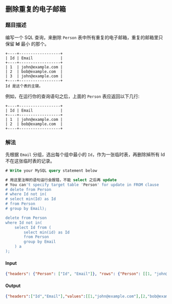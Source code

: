 ## 删除重复的电子邮箱
### 题目描述


编写一个 SQL 查询，来删除 `Person` 表中所有重复的电子邮箱，重复的邮箱里只保留 **Id** 最小 的那个。
```
+----+------------------+
| Id | Email            |
+----+------------------+
| 1  | john@example.com |
| 2  | bob@example.com  |
| 3  | john@example.com |
+----+------------------+
Id 是这个表的主键。
```

例如，在运行你的查询语句之后，上面的 `Person` 表应返回以下几行:
```
+----+------------------+
| Id | Email            |
+----+------------------+
| 1  | john@example.com |
| 2  | bob@example.com  |
+----+------------------+
```

### 解法
先根据 `Email` 分组，选出每个组中最小的 `Id`，作为一张临时表，再删除掉所有 Id 不在这张临时表的记录。

```sql
# Write your MySQL query statement below

# 用这里注释的语句运行会报错，不能 select 之后再 update
# You can't specify target table 'Person' for update in FROM clause
# delete from Person
# where Id not in(
# select min(Id) as Id
# from Person
# group by Email);

delete from Person
where Id not in(
    select Id from (
        select min(id) as Id
        from Person
        group by Email
    ) a
);
```

#### Input
```json
{"headers": {"Person": ["Id", "Email"]}, "rows": {"Person": [[1, "john@example.com"], [2, "bob@example.com"], [3, "john@example.com"]]}}
```

#### Output
```json
{"headers":["Id","Email"],"values":[[1,"john@example.com"],[2,"bob@example.com"]]}
```